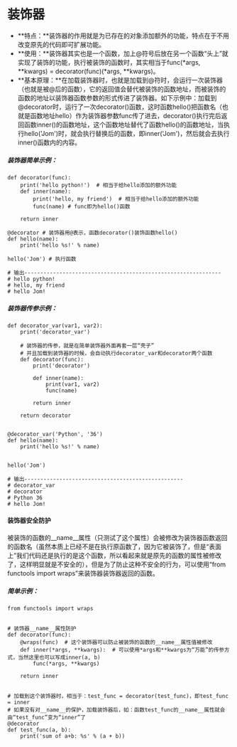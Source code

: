 # **装饰器**

* **特点：**装饰器的作用就是为已存在的对象添加额外的功能，特点在于不用改变原先的代码即可扩展功能。
* **使用：**装饰器其实也是一个函数，加上@符号后放在另一个函数“头上”就实现了装饰的功能，执行被装饰的函数时，其实相当于func\(\*args, \*\*kwargs\) = decorator\(func\)\(\*args, \*\*kwargs\)。
* **基本原理：**在加载装饰器时，也就是加载到@符时，会运行一次装饰器（也就是被@后的函数），它的返回值会替代被装饰的函数地址，而被装饰的函数的地址以装饰器函数参数的形式传进了装饰器。如下示例中：加载到@decorator时，运行了一次decorator\(\)函数，这时函数hello\(\)把函数名（也就是函数地址hello）作为装饰器参数func传了进去，decorator\(\)执行完后返回函数inner\(\)的函数地址，这个函数地址替代了函数hello\(\)的函数地址，当执行hello\('Jom'\)时，就会执行替换后的函数，即inner\('Jom'\)，然后就会去执行inner\(\)函数内的内容。



##### **装饰器简单示例：**

```
def decorator(func):
    print('hello python!')  # 相当于给hello添加的额外功能
    def inner(name):
        print('hello, my friend')  # 相当于给hello添加的额外功能
        func(name) # func即为hello()函数

    return inner

@decorator # 装饰器用@表示，函数decorator()装饰函数hello()
def hello(name):
    print('hello %s!' % name)
    
hello('Jom') # 执行函数

# 输出--------------------------------------------------------------
# hello python!
# hello, my friend
# hello Jom!
```



##### **装饰器传参示例：**

```
def decorator_var(var1, var2):
    print('decorator_var')

    # 装饰器的传参，就是在简单装饰器外面再套一层“壳子”
    # 并且加载到装饰器的时候，会自动执行decorator_var和decorator两个函数
    def decorator(func):
        print('decorator')

        def inner(name):
            print(var1, var2)
            func(name)

        return inner

    return decorator


@decorator_var('Python', '36')
def hello(name):
    print('hello %s!' % name)


hello('Jom')

# 输出--------------------------------------------------
# decorator_var
# decorator
# Python 36
# hello Jom!
```



#### 装饰器安全防护

被装饰的函数的\_\_name\_\_属性（只测试了这个属性）会被修改为装饰器函数返回的函数名（虽然本质上已经不是在执行原函数了，因为它被装饰了，但是“表面上”我们代码还是执行的是这个函数，所以看起来就是原先的函数的属性被修改了，这样明显就是不安全的），但是为了防止这种不安全的行为，可以使用“from functools import wraps”来装饰器装饰器返回的函数。



##### 简单示例：

```
from functools import wraps


# 装饰器__name__属性防护
def decorator(func):
    @wraps(func)  # 这个装饰器可以防止被装饰的函数的__name__属性值被修改
    def inner(*args, **kwargs):  # 可以使用*args和**kwargs为“万能”的传参方式，当然这里也可以写成inner(a, b)
        func(*args, **kwargs)

    return inner


# 加载到这个装饰器时，相当于：test_func = decorator(test_func)，即test_func = inner
# 如果没有对__name__的保护，加载装饰器后，如：函数test_func的__name__属性就会由“test_func”变为“inner”了
@decorator
def test_func(a, b):
    print('sum of a+b: %s' % (a + b))
```



